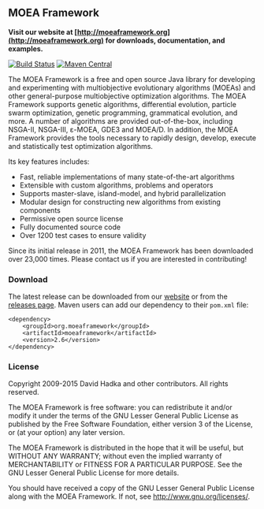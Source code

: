 ﻿## MOEA Framework ##

**Visit our website at [http://moeaframework.org](http://moeaframework.org)
for downloads, documentation, and examples.**

﻿[![Build Status](https://travis-ci.org/MOEAFramework/MOEAFramework.svg?branch=master)](https://travis-ci.org/MOEAFramework/MOEAFramework)
﻿[![Maven Central](https://img.shields.io/maven-central/v/org.moeaframework/moeaframework.svg)](http://mvnrepository.com/artifact/org.moeaframework/moeaframework/2.6)

The MOEA Framework is a free and open source Java library for developing and
experimenting with multiobjective evolutionary algorithms (MOEAs) and other
general-purpose multiobjective optimization algorithms. The MOEA Framework
supports genetic algorithms, differential evolution, particle swarm
optimization, genetic programming, grammatical evolution, and more. A number of
algorithms are provided out-of-the-box, including NSGA-II, NSGA-III, ε-MOEA,
GDE3 and MOEA/D. In addition, the MOEA Framework provides the tools necessary
to rapidly design, develop, execute and statistically test optimization
algorithms.

Its key features includes:
  * Fast, reliable implementations of many state-of-the-art algorithms
  * Extensible with custom algorithms, problems and operators
  * Supports master-slave, island-model, and hybrid parallelization
  * Modular design for constructing new algorithms from existing components
  * Permissive open source license
  * Fully documented source code
  * Over 1200 test cases to ensure validity

Since its initial release in 2011, the MOEA Framework has been downloaded over
23,000 times.  Please contact us if you are interested in contributing!

### Download ###

The latest release can be downloaded from our [website](http://moeaframework.org)
or from the [releases page](https://github.com/MOEAFramework/MOEAFramework/releases).
Maven users can add our dependency to their `pom.xml` file:

    <dependency>
        <groupId>org.moeaframework</groupId>
        <artifactId>moeaframework</artifactId>
        <version>2.6</version>
    </dependency>

### License ###

Copyright 2009-2015 David Hadka and other contributors.  All rights reserved.

The MOEA Framework is free software: you can redistribute it and/or modify
it under the terms of the GNU Lesser General Public License as published by
the Free Software Foundation, either version 3 of the License, or (at your
option) any later version.

The MOEA Framework is distributed in the hope that it will be useful, but
WITHOUT ANY WARRANTY; without even the implied warranty of MERCHANTABILITY
or FITNESS FOR A PARTICULAR PURPOSE.  See the GNU Lesser General Public
License for more details.

You should have received a copy of the GNU Lesser General Public License
along with the MOEA Framework.  If not, see <http://www.gnu.org/licenses/>.
